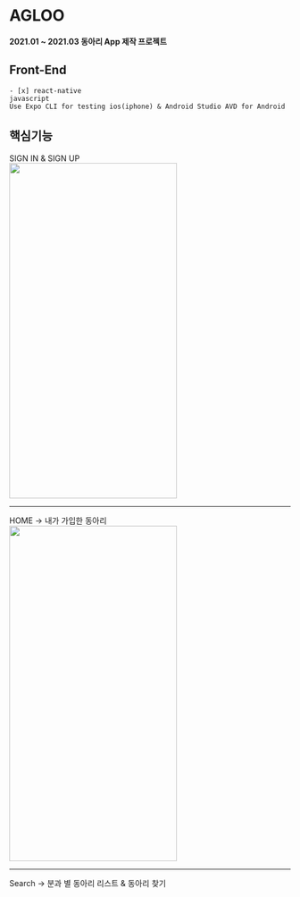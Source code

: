 # AGLOO
__2021.01 ~ 2021.03 동아리 App 제작 프로젝트__
## Front-End
    - [x] react-native
    javascript
    Use Expo CLI for testing ios(iphone) & Android Studio AVD for Android
  
## 핵심기능

SIGN IN & SIGN UP   
<img src="https://user-images.githubusercontent.com/77534983/110496386-c482f300-8138-11eb-97a7-48c1c0875698.gif" width="300" height="600" />

- - -
HOME -> 내가 가입한 동아리   
<img src="https://user-images.githubusercontent.com/77534983/110771603-07121000-829e-11eb-99a6-128c7f0d0034.gif" width="300" height="600" />

- - -
Search -> 분과 별 동아리 리스트 & 동아리 찾기





    

